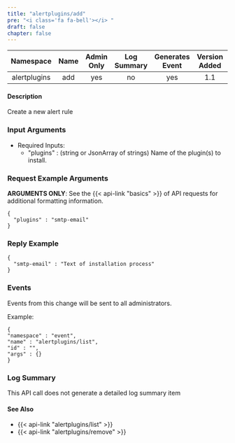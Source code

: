 ```yaml
---
title: "alertplugins/add"
pre: "<i class='fa fa-bell'></i> "
draft: false
chapter: false
---
```


| Namespace | Name | Admin Only | Log Summary | Generates Event | Version Added | Version Removed |
|:----------------:|:--------:|:--------:|:--------:|:--------:|:---:|:---:|
| alertplugins | add | yes | no | yes | 1.1 | 2.0 |

#### Description
Create a new alert rule

### Input Arguments
* Required Inputs:
   * "plugins" : (string or JsonArray of strings) Name of the plugin(s) to install.

### Request Example Arguments
**ARGUMENTS ONLY**: See the {{< api-link "basics" >}} of API requests for additional formatting information.

```
{
  "plugins" : "smtp-email"
}
```

### Reply Example
```
{
  "smtp-email" : "Text of installation process"
}
```

### Events
Events from this change will be sent to all administrators.

Example:
```
{
"namespace" : "event",
"name" : "alertplugins/list",
"id" : "",
"args" : {}
}
```

### Log Summary
This API call does not generate a detailed log summary item


#### See Also
* {{< api-link "alertplugins/list" >}}
* {{< api-link "alertplugins/remove" >}}
